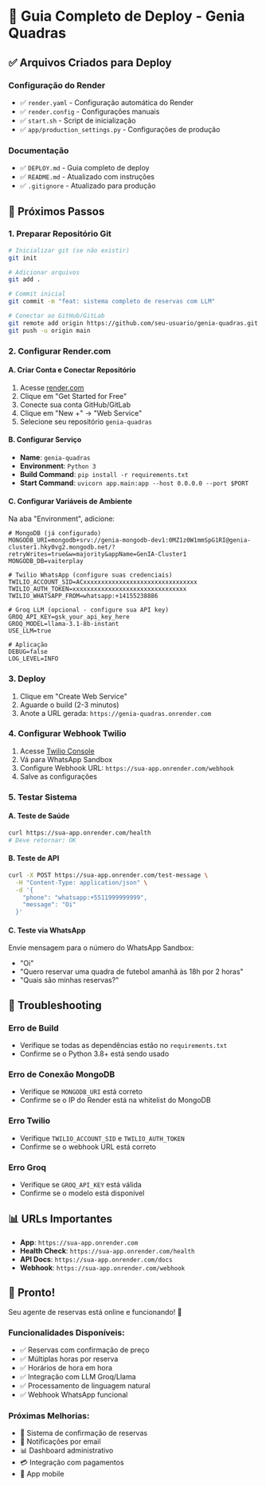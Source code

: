 # 🚀 Guia Completo de Deploy - Genia Quadras

## ✅ Arquivos Criados para Deploy

### **Configuração do Render**

- ✅ `render.yaml` - Configuração automática do Render
- ✅ `render.config` - Configurações manuais
- ✅ `start.sh` - Script de inicialização
- ✅ `app/production_settings.py` - Configurações de produção

### **Documentação**

- ✅ `DEPLOY.md` - Guia completo de deploy
- ✅ `README.md` - Atualizado com instruções
- ✅ `.gitignore` - Atualizado para produção

## 🎯 Próximos Passos

### **1. Preparar Repositório Git**

```bash
# Inicializar git (se não existir)
git init

# Adicionar arquivos
git add .

# Commit inicial
git commit -m "feat: sistema completo de reservas com LLM"

# Conectar ao GitHub/GitLab
git remote add origin https://github.com/seu-usuario/genia-quadras.git
git push -u origin main
```

### **2. Configurar Render.com**

#### **A. Criar Conta e Conectar Repositório**

1. Acesse [render.com](https://render.com)
2. Clique em "Get Started for Free"
3. Conecte sua conta GitHub/GitLab
4. Clique em "New +" → "Web Service"
5. Selecione seu repositório `genia-quadras`

#### **B. Configurar Serviço**

- **Name**: `genia-quadras`
- **Environment**: `Python 3`
- **Build Command**: `pip install -r requirements.txt`
- **Start Command**: `uvicorn app.main:app --host 0.0.0.0 --port $PORT`

#### **C. Configurar Variáveis de Ambiente**

Na aba "Environment", adicione:

```env
# MongoDB (já configurado)
MONGODB_URI=mongodb+srv://genia-mongodb-dev1:0MZ1z0W1mmSpG1RI@genia-cluster1.hky0vg2.mongodb.net/?retryWrites=true&w=majority&appName=GenIA-Cluster1
MONGODB_DB=vaiterplay

# Twilio WhatsApp (configure suas credenciais)
TWILIO_ACCOUNT_SID=ACxxxxxxxxxxxxxxxxxxxxxxxxxxxxxxxx
TWILIO_AUTH_TOKEN=xxxxxxxxxxxxxxxxxxxxxxxxxxxxxxxx
TWILIO_WHATSAPP_FROM=whatsapp:+14155238886

# Groq LLM (opcional - configure sua API key)
GROQ_API_KEY=gsk_your_api_key_here
GROQ_MODEL=llama-3.1-8b-instant
USE_LLM=true

# Aplicação
DEBUG=false
LOG_LEVEL=INFO
```

### **3. Deploy**

1. Clique em "Create Web Service"
2. Aguarde o build (2-3 minutos)
3. Anote a URL gerada: `https://genia-quadras.onrender.com`

### **4. Configurar Webhook Twilio**

1. Acesse [Twilio Console](https://console.twilio.com)
2. Vá para WhatsApp Sandbox
3. Configure Webhook URL: `https://sua-app.onrender.com/webhook`
4. Salve as configurações

### **5. Testar Sistema**

#### **A. Teste de Saúde**

```bash
curl https://sua-app.onrender.com/health
# Deve retornar: OK
```

#### **B. Teste de API**

```bash
curl -X POST https://sua-app.onrender.com/test-message \
  -H "Content-Type: application/json" \
  -d '{
    "phone": "whatsapp:+5511999999999",
    "message": "Oi"
  }'
```

#### **C. Teste via WhatsApp**

Envie mensagem para o número do WhatsApp Sandbox:

- "Oi"
- "Quero reservar uma quadra de futebol amanhã às 18h por 2 horas"
- "Quais são minhas reservas?"

## 🔧 Troubleshooting

### **Erro de Build**

- Verifique se todas as dependências estão no `requirements.txt`
- Confirme se o Python 3.8+ está sendo usado

### **Erro de Conexão MongoDB**

- Verifique se `MONGODB_URI` está correto
- Confirme se o IP do Render está na whitelist do MongoDB

### **Erro Twilio**

- Verifique `TWILIO_ACCOUNT_SID` e `TWILIO_AUTH_TOKEN`
- Confirme se o webhook URL está correto

### **Erro Groq**

- Verifique se `GROQ_API_KEY` está válida
- Confirme se o modelo está disponível

## 📊 URLs Importantes

- **App**: `https://sua-app.onrender.com`
- **Health Check**: `https://sua-app.onrender.com/health`
- **API Docs**: `https://sua-app.onrender.com/docs`
- **Webhook**: `https://sua-app.onrender.com/webhook`

## 🎉 Pronto!

Seu agente de reservas está online e funcionando! 🚀

### **Funcionalidades Disponíveis:**

- ✅ Reservas com confirmação de preço
- ✅ Múltiplas horas por reserva
- ✅ Horários de hora em hora
- ✅ Integração com LLM Groq/Llama
- ✅ Processamento de linguagem natural
- ✅ Webhook WhatsApp funcional

### **Próximas Melhorias:**

- 🔄 Sistema de confirmação de reservas
- 📧 Notificações por email
- 📊 Dashboard administrativo
- 💳 Integração com pagamentos
- 📱 App mobile
